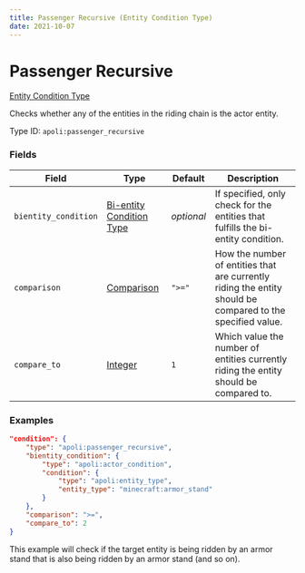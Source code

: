 ```yaml
---
title: Passenger Recursive (Entity Condition Type)
date: 2021-10-07
---
```


# Passenger Recursive

[Entity Condition Type](../entity_condition_types.md)

Checks whether any of the entities in the riding chain is the actor entity.

Type ID: `apoli:passenger_recursive`


### Fields

Field | Type | Default | Description
------|------|---------|-------------
`bientity_condition` | [Bi-entity Condition Type](../bientity_condition_types.md) | _optional_ | If specified, only check for the entities that fulfills the bi-entity condition.
`comparison` | [Comparison](../data_types/comparison.md) | `">="` | How the number of entities that are currently riding the entity should be compared to the specified value.
`compare_to` | [Integer](../data_types/integer.md) | `1` | Which value the number of entities currently riding the entity should be compared to.


### Examples

```json
"condition": {
    "type": "apoli:passenger_recursive",
    "bientity_condition": {
        "type": "apoli:actor_condition",
        "condition": {
            "type": "apoli:entity_type",
            "entity_type": "minecraft:armor_stand"
        }
    },
    "comparison": ">=",
    "compare_to": 2
}
```

This example will check if the target entity is being ridden by an armor stand that is also being ridden by an armor stand (and so on).
